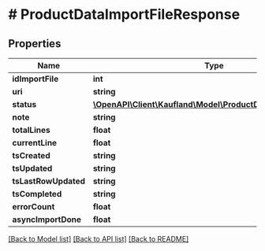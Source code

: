 # # ProductDataImportFileResponse

## Properties

Name | Type | Description | Notes
------------ | ------------- | ------------- | -------------
**idImportFile** | **int** |  |
**uri** | **string** |  |
**status** | [**\OpenAPI\Client\Kaufland\Model\ProductDataImportFileStatus**](ProductDataImportFileStatus.md) |  |
**note** | **string** |  |
**totalLines** | **float** |  |
**currentLine** | **float** |  |
**tsCreated** | **string** |  |
**tsUpdated** | **string** |  |
**tsLastRowUpdated** | **string** |  |
**tsCompleted** | **string** |  |
**errorCount** | **float** |  |
**asyncImportDone** | **float** |  |

[[Back to Model list]](../../README.md#models) [[Back to API list]](../../README.md#endpoints) [[Back to README]](../../README.md)
